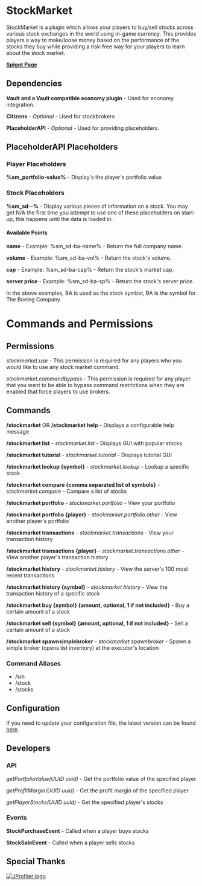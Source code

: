 # StockMarket

StockMarket is a plugin which allows your players to buy/sell stocks across various stock exchanges
in the world using in-game currency. This provides players a way to make/loose money based on the
performance of the stocks they buy while providing a risk-free way for your players to learn about
the stock market.

[**Spigot Page**](https://www.spigotmc.org/resources/stockmarket-beta.67766/)

## Dependencies

**Vault and a Vault compatible economy plugin** - Used for economy integration.

**Citizens** - _Optional_ - Used for stockbrokers

**PlaceholderAPI** - _Optional_ - Used for providing placeholders.

## PlaceholderAPI Placeholders

### Player Placeholders

**%sm_portfolio-value%** - Display's the player's portfolio value

### Stock Placeholders

**%sm_sd-<symbol>-<point>%** - Display various pieces of information on a stock. You may get N/A
the first time you attempt to use one of these placeholders on start-up, this happens until the
data is loaded in.

#### Available Points

**name** - Example: %sm_sd-ba-name% - Return the full company name.

**volume** - Example: %sm_sd-ba-vol% - Return the stock's volume.

**cap** - Example: %sm_sd-ba-cap% - Return the stock's market cap.

**server price** - Example: %sm_sd-ba-sp% - Return the stock's server price.

In the above examples, BA is used as the stock symbol, BA is the symbol for The Boeing Company.

# Commands and Permissions

## Permissions

_stockmarket.use_ - This permission is required for any players who you would like to use any stock
market command.

_stockmarket.commandbypass_ - This permission is required for any player that you want to be able to
bypass command restrictions when they are enabled that force players to use brokers.

## Commands

**/stockmarket** OR **/stockmarket help** - Displays a configurable help message

**/stockmarket list** - _stockmarket.list_ - Displays GUI with popular stocks

**/stockmarket tutorial** - _stockmarket.tutorial_ - Displays tutorial GUI

**/stockmarket lookup {symbol}** - _stockmarket.lookup_ - Lookup a specific stock

**/stockmarket compare {comma separated list of symbols}** - _stockmarket.compare_ - Compare a list
of stocks

**/stockmarket portfolio** - _stockmarket.portfolio_ - View your portfolio

**/stockmarket portfolio {player}** - _stockmarket.portfolio.other_ - View another player's
portfolio

**/stockmarket transactions** - _stockmarket.transactions_ - View your transaction history

**/stockmarket transactions {player}** - _stockmarket.transactions.other_ - View another player's
transaction history

**/stockmarket history** - _stockmarket.history_ - View the server's 100 most recent transactions

**/stockmarket history {symbol}** - _stockmarket.history_ - View the transaction history of a
specific stock

**/stockmarket buy {symbol} {amount, optional, 1 if not included}** - Buy a certain amount of a
stock

**/stockmarket sell {symbol} {amount, optional, 1 if not included}** - Sell a certain amount of a
stock

**/stockmarket spawnsimplebroker** - _stockmarket.spawnbroker_ - Spawn a simple broker
(opens list inventory) at the executor's location

### Command Aliases

- /sm
- /stock
- /stocks

## Configuration

If you need to update your configuration file, the latest version can be found
[here](src/main/resources/config.yml).

## Developers

### API

*getPortfolioValue(UUID uuid)* - Get the portfolio value of the specified player

*getProfitMargin(UUID uuid)* - Get the profit margin of the specified player

*getPlayerStocks(UUID uuid)* - Get the specified player's stocks

### Events

**StockPurchaseEvent** - Called when a player buys stocks

**StockSaleEvent** - Called when a player sells stocks

## Special Thanks

[<img src="https://www.ej-technologies.com/images/product_banners/jprofiler_large.png" alt="JProfiler logo">](https://www.ej-technologies.com/products/jprofiler/overview.html)
